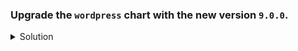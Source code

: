 ### Upgrade the `wordpress` chart with the new version `9.0.0`.

<details><summary>Solution</summary>
  <p>

  ```bash
  helm upgrade my-wordpress bitnami/wordpress --version 9.0.0
  ```
  </p>
</details>